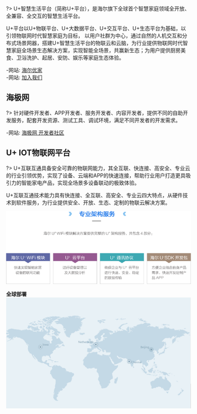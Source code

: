 
?> U+智慧生活平台（简称U+平台），是海尔旗下全球首个智慧家庭领域全开放、全兼容、全交互的智慧生活平台。

U+平台以U+物联平台、U+大数据平台、U+交互平台、U+生态平台为基础，以引领物联网时代智慧家庭为目标，
以用户社群为中心，通过自然的人机交互和分布式场景网器，搭建U+智慧生活平台的物联云和云脑，为行业提供物联网时代智慧家庭全场景生态解决方案，实现智能全场景，共赢新生态；为用户提供厨房美食、卫浴洗护、起居、安防、娱乐等家庭生态体验。 
 
-网站: [海尔优家][haieruplus]  
-网站: [加入我们][joinhaieruplus]  

## 海极网
?> 针对硬件开发者、APP开发者、服务开发者、内容开发者，提供不同的自助开发服务，配套开发资源、测试工具、调试环境，满足不同开发者的开发需求。
   
-网站: [海极网 开发者社区][haigeek]

## U+ IOT物联网平台

?> U+互联互通具备安全可靠的物联网能力，其全互联、快连接、高安全、专业云的行业引领优势，实现了设备、云端和APP的快速连接，帮助行业用户打造更具吸引力的智能家电产品，实现全场景多设备联动的极致体验。

U+互联互通技术能力具有快连接、全互联、高安全、专业云四大特点，从硬件技术到软件服务，为行业提供安全、开放、生态、定制的物联云解决方案。    


![图片2][cloud_qh2]

**全球部署**
![全球部署][worldiot]

[haigeek]:(http://www.haigeek.com)
[haieruplus]:http://www.haieruplus.com
[joinhaieruplus]:http://www.haieruplus.com/zhaopinlist.htm
[cloud_qh2]:/_media/cloud_qh2.png
[worldiot]:/_media/worldiot.png


